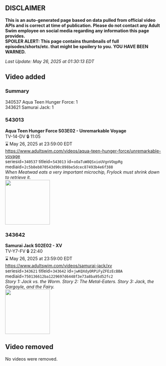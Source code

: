 ## DISCLAIMER
**This is an auto-generated page based on data pulled from official video APIs and is correct at time of publication. Please do not contact any Adult Swim employee on social media regarding any information this page provides.**  
**SPOILER ALERT: This page contains thumbnails of full episodes/shorts/etc. that might be spoilery to you. YOU HAVE BEEN WARNED.**  

_Last Update: May 26, 2025 at 01:30:13 EDT_
## Video added
### Summary
340537 Aqua Teen Hunger Force: 1  
343621 Samurai Jack: 1  
### 543013
**Aqua Teen Hunger Force S03E02 - Unremarkable Voyage**  
TV-14-DV 🔒 11:05  
⌛ May 26, 2025 at 23:59:00 EDT  
https://www.adultswim.com/videos/aqua-teen-hunger-force/unremarkable-voyage  
seriesid=`340537` titleid=`543013` id=`oOaTuW8QSxioUVgnVOqpRg` mediaid=`2c5b8eb870543d90c898be5dcec87493b4e6f388`  
_When Meatwad eats a very important microchip, Frylock must shrink down to retrieve it._  
<a href="https://media.cdn.adultswim.com/uploads/20200224/thumbnails/2_202241619286-athf_044_BIM.jpg"><img src="https://media.cdn.adultswim.com/uploads/20200224/thumbnails/2_202241619286-athf_044_BIM.jpg" height="144px" /></a>
### 343642
**Samurai Jack S02E02 - XV**  
TV-Y7-FV 🔒 22:40  
⌛ May 26, 2025 at 23:59:00 EDT  
https://www.adultswim.com/videos/samurai-jack/xv  
seriesid=`343621` titleid=`343642` id=`jwKQXdyORPiFyZFEzEcBBA` mediaid=`750136612ba1229697d6448f3e73a8ba95d52fc2`  
_Story 1: Jack vs. the Worm. Story 2: The Metal-Eaters. Story 3: Jack, the Gargoyle, and the Fairy._  
<a href="https://media.cdn.adultswim.com/uploads/20200406/thumbnails/2_20461642466-samjack_015.jpg"><img src="https://media.cdn.adultswim.com/uploads/20200406/thumbnails/2_20461642466-samjack_015.jpg" height="144px" /></a>
## Video removed
No videos were removed.  
